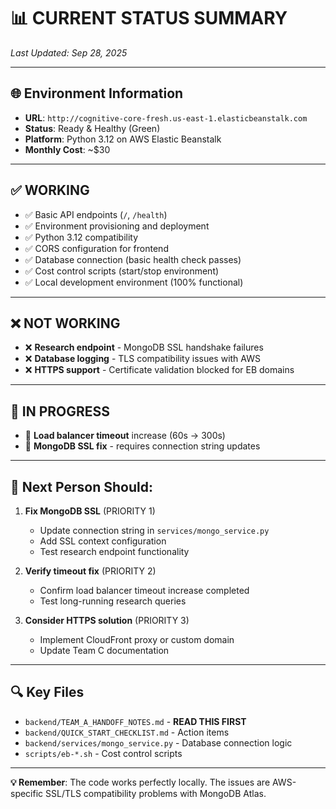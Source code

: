 # 📊 **CURRENT STATUS SUMMARY**

*Last Updated: Sep 28, 2025*

---

## **🌐 Environment Information**
- **URL**: `http://cognitive-core-fresh.us-east-1.elasticbeanstalk.com`
- **Status**: Ready & Healthy (Green)
- **Platform**: Python 3.12 on AWS Elastic Beanstalk
- **Monthly Cost**: ~$30

---

## **✅ WORKING**
- ✅ Basic API endpoints (`/`, `/health`)
- ✅ Environment provisioning and deployment
- ✅ Python 3.12 compatibility
- ✅ CORS configuration for frontend
- ✅ Database connection (basic health check passes)
- ✅ Cost control scripts (start/stop environment)
- ✅ Local development environment (100% functional)

---

## **❌ NOT WORKING**
- ❌ **Research endpoint** - MongoDB SSL handshake failures
- ❌ **Database logging** - TLS compatibility issues with AWS
- ❌ **HTTPS support** - Certificate validation blocked for EB domains

---

## **🔄 IN PROGRESS**
- 🔄 **Load balancer timeout** increase (60s → 300s)
- 🔄 **MongoDB SSL fix** - requires connection string updates

---

## **📝 Next Person Should:**

1. **Fix MongoDB SSL** (PRIORITY 1)
   - Update connection string in `services/mongo_service.py`
   - Add SSL context configuration
   - Test research endpoint functionality

2. **Verify timeout fix** (PRIORITY 2) 
   - Confirm load balancer timeout increase completed
   - Test long-running research queries

3. **Consider HTTPS solution** (PRIORITY 3)
   - Implement CloudFront proxy or custom domain
   - Update Team C documentation

---

## **🔍 Key Files**
- `backend/TEAM_A_HANDOFF_NOTES.md` - **READ THIS FIRST**
- `backend/QUICK_START_CHECKLIST.md` - Action items
- `backend/services/mongo_service.py` - Database connection logic
- `scripts/eb-*.sh` - Cost control scripts

---

**💡 Remember**: The code works perfectly locally. The issues are AWS-specific SSL/TLS compatibility problems with MongoDB Atlas.
